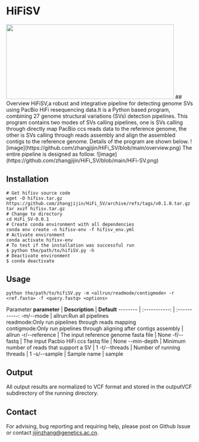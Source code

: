# HiFiSV
<img width="450" height="200" src="https://github.com/zhangjijin/HiFi_SV/blob/main/LOGO.png"/>
## Overview
HiFiSV,a robust and integrative pipeline for detecting genome SVs using PacBio HiFi resequencing data.It is a Python based program, combining 27 genome structural variations (SVs) detection pipelines. 
This program contains two modes of SVs calling pipelines, one is SVs calling through directly map PacBio ccs reads data to the reference genome, the other is SVs calling through reads assembly and align the assembled contigs to the reference genome. 
Details of the program are shown below.
![image](https://github.com/zhangjijin/HiFi_SV/blob/main/overview.png)
The entire pipeline is designed as follow.
![image](https://github.com/zhangjijin/HiFi_SV/blob/main/HiFi-SV.png)

## Installation

```
# Get hifisv source code
wget -O hifisv.tar.gz https://github.com/zhangjijin/HiFi_SV/archive/refs/tags/v0.1.0.tar.gz
tar xvzf hifisv.tar.gz
# Change to directory
cd HiFi_SV-0.0.1
# Create conda environment with all dependencies
conda env create -n hifisv-env -f hifisv_env.yml
# Activate environment
conda activate hifisv-env
# To test if the installation was successful run
$ python the/path/to/hifiSV.py -h
# Deactivate environment
$ conda deactivate
```
## Usage
```
python the/path/to/hifiSV.py -m <allrun/readmode/contigmode> -r <ref.fasta> -f <query.fastq> <options>
```
Parameter
**parameter** | **Description** | **Default**
 -------- | :-----------:  | :-----------: 
 -m/--mode | allrun:Run all pipelines<br>readmode:Only run pipelines through reads mapping<br>contigmode:Only run pipelines through aligning after contigs assembly | allrun
 -r/--reference | The input reference genome fasta file | None
 -f/--fastq | The input Pacbio HiFi ccs fastq file | None
 --min-depth | Minimum number of reads that support a SV | 1
 -t/--threads | Number of running threads | 1
  -s/--sample | Sample name | sample

## Output
All output results are normalized to VCF format and stored in the outputVCF subdirectory of the running directory.
## Contact
For advising, bug reporting and requiring help, please post on Github Issue or contact jijinzhang@genetics.ac.cn.
